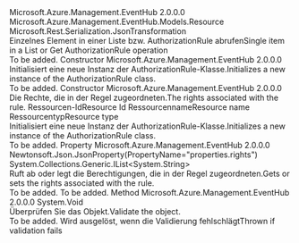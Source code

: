 <Type Name="AuthorizationRule" FullName="Microsoft.Azure.Management.EventHub.Models.AuthorizationRule">
  <TypeSignature Language="C#" Value="public class AuthorizationRule : Microsoft.Azure.Management.EventHub.Models.Resource" />
  <TypeSignature Language="ILAsm" Value=".class public auto ansi beforefieldinit AuthorizationRule extends Microsoft.Azure.Management.EventHub.Models.Resource" />
  <TypeSignature Language="DocId" Value="T:Microsoft.Azure.Management.EventHub.Models.AuthorizationRule" />
  <TypeSignature Language="VB.NET" Value="Public Class AuthorizationRule&#xA;Inherits Resource" />
  <TypeSignature Language="F#" Value="type AuthorizationRule = class&#xA;    inherit Resource" />
  <AssemblyInfo>
    <AssemblyName>Microsoft.Azure.Management.EventHub</AssemblyName>
    <AssemblyVersion>2.0.0.0</AssemblyVersion>
  </AssemblyInfo>
  <Base>
    <BaseTypeName>Microsoft.Azure.Management.EventHub.Models.Resource</BaseTypeName>
  </Base>
  <Interfaces />
  <Attributes>
    <Attribute>
      <AttributeName>Microsoft.Rest.Serialization.JsonTransformation</AttributeName>
    </Attribute>
  </Attributes>
  <Docs>
    <summary>
            <span data-ttu-id="2e04e-101">Einzelnes Element in einer Liste bzw. AuthorizationRule abrufen</span><span class="sxs-lookup"><span data-stu-id="2e04e-101">Single item in a List or Get AuthorizationRule operation</span></span>
            </summary>
    <remarks>To be added.</remarks>
  </Docs>
  <Members>
    <Member MemberName=".ctor">
      <MemberSignature Language="C#" Value="public AuthorizationRule ();" />
      <MemberSignature Language="ILAsm" Value=".method public hidebysig specialname rtspecialname instance void .ctor() cil managed" />
      <MemberSignature Language="DocId" Value="M:Microsoft.Azure.Management.EventHub.Models.AuthorizationRule.#ctor" />
      <MemberSignature Language="VB.NET" Value="Public Sub New ()" />
      <MemberType>Constructor</MemberType>
      <AssemblyInfo>
        <AssemblyName>Microsoft.Azure.Management.EventHub</AssemblyName>
        <AssemblyVersion>2.0.0.0</AssemblyVersion>
      </AssemblyInfo>
      <Parameters />
      <Docs>
        <summary>
            <span data-ttu-id="2e04e-102">Initialisiert eine neue Instanz der AuthorizationRule-Klasse.</span><span class="sxs-lookup"><span data-stu-id="2e04e-102">Initializes a new instance of the AuthorizationRule class.</span></span>
            </summary>
        <remarks>To be added.</remarks>
      </Docs>
    </Member>
    <Member MemberName=".ctor">
      <MemberSignature Language="C#" Value="public AuthorizationRule (System.Collections.Generic.IList&lt;string&gt; rights, string id = null, string name = null, string type = null);" />
      <MemberSignature Language="ILAsm" Value=".method public hidebysig specialname rtspecialname instance void .ctor(class System.Collections.Generic.IList`1&lt;string&gt; rights, string id, string name, string type) cil managed" />
      <MemberSignature Language="DocId" Value="M:Microsoft.Azure.Management.EventHub.Models.AuthorizationRule.#ctor(System.Collections.Generic.IList{System.String},System.String,System.String,System.String)" />
      <MemberSignature Language="VB.NET" Value="Public Sub New (rights As IList(Of String), Optional id As String = null, Optional name As String = null, Optional type As String = null)" />
      <MemberSignature Language="F#" Value="new Microsoft.Azure.Management.EventHub.Models.AuthorizationRule : System.Collections.Generic.IList&lt;string&gt; * string * string * string -&gt; Microsoft.Azure.Management.EventHub.Models.AuthorizationRule" Usage="new Microsoft.Azure.Management.EventHub.Models.AuthorizationRule (rights, id, name, type)" />
      <MemberType>Constructor</MemberType>
      <AssemblyInfo>
        <AssemblyName>Microsoft.Azure.Management.EventHub</AssemblyName>
        <AssemblyVersion>2.0.0.0</AssemblyVersion>
      </AssemblyInfo>
      <Parameters>
        <Parameter Name="rights" Type="System.Collections.Generic.IList&lt;System.String&gt;" />
        <Parameter Name="id" Type="System.String" />
        <Parameter Name="name" Type="System.String" />
        <Parameter Name="type" Type="System.String" />
      </Parameters>
      <Docs>
        <param name="rights"><span data-ttu-id="2e04e-103">Die Rechte, die in der Regel zugeordneten.</span><span class="sxs-lookup"><span data-stu-id="2e04e-103">The rights associated with the rule.</span></span></param>
        <param name="id"><span data-ttu-id="2e04e-104">Ressourcen-Id</span><span class="sxs-lookup"><span data-stu-id="2e04e-104">Resource Id</span></span></param>
        <param name="name"><span data-ttu-id="2e04e-105">Ressourcenname</span><span class="sxs-lookup"><span data-stu-id="2e04e-105">Resource name</span></span></param>
        <param name="type"><span data-ttu-id="2e04e-106">Ressourcentyp</span><span class="sxs-lookup"><span data-stu-id="2e04e-106">Resource type</span></span></param>
        <summary>
            <span data-ttu-id="2e04e-107">Initialisiert eine neue Instanz der AuthorizationRule-Klasse.</span><span class="sxs-lookup"><span data-stu-id="2e04e-107">Initializes a new instance of the AuthorizationRule class.</span></span>
            </summary>
        <remarks>To be added.</remarks>
      </Docs>
    </Member>
    <Member MemberName="Rights">
      <MemberSignature Language="C#" Value="public System.Collections.Generic.IList&lt;string&gt; Rights { get; set; }" />
      <MemberSignature Language="ILAsm" Value=".property instance class System.Collections.Generic.IList`1&lt;string&gt; Rights" />
      <MemberSignature Language="DocId" Value="P:Microsoft.Azure.Management.EventHub.Models.AuthorizationRule.Rights" />
      <MemberSignature Language="VB.NET" Value="Public Property Rights As IList(Of String)" />
      <MemberSignature Language="F#" Value="member this.Rights : System.Collections.Generic.IList&lt;string&gt; with get, set" Usage="Microsoft.Azure.Management.EventHub.Models.AuthorizationRule.Rights" />
      <MemberType>Property</MemberType>
      <AssemblyInfo>
        <AssemblyName>Microsoft.Azure.Management.EventHub</AssemblyName>
        <AssemblyVersion>2.0.0.0</AssemblyVersion>
      </AssemblyInfo>
      <Attributes>
        <Attribute>
          <AttributeName>Newtonsoft.Json.JsonProperty(PropertyName="properties.rights")</AttributeName>
        </Attribute>
      </Attributes>
      <ReturnValue>
        <ReturnType>System.Collections.Generic.IList&lt;System.String&gt;</ReturnType>
      </ReturnValue>
      <Docs>
        <summary>
            <span data-ttu-id="2e04e-108">Ruft ab oder legt die Berechtigungen, die in der Regel zugeordneten.</span><span class="sxs-lookup"><span data-stu-id="2e04e-108">Gets or sets the rights associated with the rule.</span></span>
            </summary>
        <value>To be added.</value>
        <remarks>To be added.</remarks>
      </Docs>
    </Member>
    <Member MemberName="Validate">
      <MemberSignature Language="C#" Value="public virtual void Validate ();" />
      <MemberSignature Language="ILAsm" Value=".method public hidebysig newslot virtual instance void Validate() cil managed" />
      <MemberSignature Language="DocId" Value="M:Microsoft.Azure.Management.EventHub.Models.AuthorizationRule.Validate" />
      <MemberSignature Language="VB.NET" Value="Public Overridable Sub Validate ()" />
      <MemberSignature Language="F#" Value="abstract member Validate : unit -&gt; unit&#xA;override this.Validate : unit -&gt; unit" Usage="authorizationRule.Validate " />
      <MemberType>Method</MemberType>
      <AssemblyInfo>
        <AssemblyName>Microsoft.Azure.Management.EventHub</AssemblyName>
        <AssemblyVersion>2.0.0.0</AssemblyVersion>
      </AssemblyInfo>
      <ReturnValue>
        <ReturnType>System.Void</ReturnType>
      </ReturnValue>
      <Parameters />
      <Docs>
        <summary>
            <span data-ttu-id="2e04e-109">Überprüfen Sie das Objekt.</span><span class="sxs-lookup"><span data-stu-id="2e04e-109">Validate the object.</span></span>
            </summary>
        <remarks>To be added.</remarks>
        <exception cref="T:Microsoft.Rest.ValidationException">
            <span data-ttu-id="2e04e-110">Wird ausgelöst, wenn die Validierung fehlschlägt</span><span class="sxs-lookup"><span data-stu-id="2e04e-110">Thrown if validation fails</span></span>
            </exception>
      </Docs>
    </Member>
  </Members>
</Type>